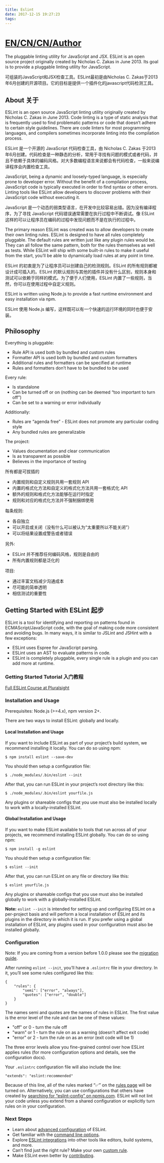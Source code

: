 ```yaml
---
title: Eslint
date: 2017-12-15 19:27:23
tags:
---
```


# [EN/](https://eslint.org/)[CN/](https://cn.eslint.org/)[CN/](http://eslint.cn/)[Author](https://www.nczonline.net/)

The pluggable linting utility for JavaScript and JSX. ESLint is an open source project originally created by Nicholas C. Zakas in June 2013. Its goal is to provide a pluggable linting utility for JavaScript.

可组装的JavaScript和JSX检查工具。ESLint最初是由Nicholas C. Zakas于2013年6月创建的开源项目。它的目标是提供一个插件化的javascript代码检测工具。

## About 关于

ESLint is an open source JavaScript linting utility originally created by Nicholas C. Zakas in June 2013. Code linting is a type of static analysis that is frequently used to find problematic patterns or code that doesn’t adhere to certain style guidelines. There are code linters for most programming languages, and compilers sometimes incorporate linting into the compilation process.

ESLint 是一个开源的 JavaScript 代码检查工具，由 Nicholas C. Zakas 于2013年6月创建。代码检查是一种静态的分析，常用于寻找有问题的模式或者代码，并且不依赖于具体的编码风格。对大多数编程语言来说都会有代码检查，一般来说编译程序会内置检查工具。

JavaScript, being a dynamic and loosely-typed language, is especially prone to developer error. Without the benefit of a compilation process, JavaScript code is typically executed in order to find syntax or other errors. Linting tools like ESLint allow developers to discover problems with their JavaScript code without executing it.

JavaScript 是一个动态的弱类型语言，在开发中比较容易出错。因为没有编译程序，为了寻找 JavaScript 代码错误通常需要在执行过程中不断调试。像 ESLint 这样的可以让程序员在编码的过程中发现问题而不是在执行的过程中。

The primary reason ESLint was created was to allow developers to create their own linting rules. ESLint is designed to have all rules completely pluggable. The default rules are written just like any plugin rules would be. They can all follow the same pattern, both for the rules themselves as well as tests. While ESLint will ship with some built-in rules to make it useful from the start, you’ll be able to dynamically load rules at any point in time.

ESLint 的初衷是为了让程序员可以创建自己的检测规则。ESLint 的所有规则都被设计成可插入的。ESLint 的默认规则与其他的插件并没有什么区别，规则本身和测试可以依赖于同样的模式。为了便于人们使用，ESLint 内置了一些规则，当然，你可以在使用过程中自定义规则。

ESLint is written using Node.js to provide a fast runtime environment and easy installation via npm.

ESLint 使用 Node.js 编写，这样既可以有一个快速的运行环境的同时也便于安装。

## Philosophy

Everything is pluggable:

- Rule API is used both by bundled and custom rules
- Formatter API is used both by bundled and custom formatters
- Additional rules and formatters can be specified at runtime
- Rules and formatters don’t have to be bundled to be used

Every rule:

- Is standalone
- Can be turned off or on (nothing can be deemed “too important to turn off”)
- Can be set to a warning or error individually

Additionally:

- Rules are “agenda free” - ESLint does not promote any particular coding style
- Any bundled rules are generalizable

The project:

- Values documentation and clear communication
- Is as transparent as possible
- Believes in the importance of testing

所有都是可拔插的

- 内置规则和自定义规则共用一套规则 API
- 内置的格式化方法和自定义的格式化方法共用一套格式化 API
- 额外的规则和格式化方法能够在运行时指定
- 规则和对应的格式化方法并不强制捆绑使用

每条规则:

- 各自独立
- 可以开启或关闭（没有什么可以被认为“太重要所以不能关闭”）
- 可以将结果设置成警告或者错误

另外:

- ESLint 并不推荐任何编码风格，规则是自由的
- 所有内置规则都是泛化的

项目:

- 通过丰富文档减少沟通成本
- 尽可能的简单透明
- 相信测试的重要性

## Getting Started with ESLint 起步

ESLint is a tool for identifying and reporting on patterns found in ECMAScript/JavaScript code, with the goal of making code more consistent and avoiding bugs. In many ways, it is similar to JSLint and JSHint with a few exceptions:

- ESLint uses Espree for JavaScript parsing.
- ESLint uses an AST to evaluate patterns in code.
- ESLint is completely pluggable, every single rule is a plugin and you can add more at runtime.

### Getting Started Tutorial 入门教程

[Full ESLint Course at Pluralsight](https://www.pluralsight.com/courses/eslint-better-code-quality?utm_source=eslint-dot-org&utm_medium=video&utm_campaign=authordemo)

### Installation and Usage

Prerequisites: Node.js (>=4.x), npm version 2+.

There are two ways to install ESLint: globally and locally.

#### Local Installation and Usage

If you want to include ESLint as part of your project’s build system, we recommend installing it locally. You can do so using npm:

```
$ npm install eslint --save-dev
```

You should then setup a configuration file:

```
$ ./node_modules/.bin/eslint --init
```

After that, you can run ESLint in your project’s root directory like this:

```
$ ./node_modules/.bin/eslint yourfile.js
```

Any plugins or shareable configs that you use must also be installed locally to work with a locally-installed ESLint.

#### Global Installation and Usage

If you want to make ESLint available to tools that run across all of your projects, we recommend installing ESLint globally. You can do so using npm:

```
$ npm install -g eslint
```

You should then setup a configuration file:

```
$ eslint --init
```

After that, you can run ESLint on any file or directory like this:

```
$ eslint yourfile.js
```

Any plugins or shareable configs that you use must also be installed globally to work with a globally-installed ESLint.

**Note:** `eslint --init` is intended for setting up and configuring ESLint on a per-project basis and will perform a local installation of ESLint and its plugins in the directory in which it is run. If you prefer using a global installation of ESLint, any plugins used in your configuration must also be installed globally.

### Configuration

Note: If you are coming from a version before 1.0.0 please see the [migration guide](https://eslint.org/docs/user-guide/migrating-to-1.0.0).

After running `eslint --init`, you’ll have a `.eslintrc` file in your directory. In it, you’ll see some rules configured like this:

```
{
    "rules": {
        "semi": ["error", "always"],
        "quotes": ["error", "double"]
    }
}
```

The names semi and quotes are the names of rules in ESLint. The first value is the error level of the rule and can be one of these values:

- "off" or 0 - turn the rule off
- "warn" or 1 - turn the rule on as a warning (doesn’t affect exit code)
- "error" or 2 - turn the rule on as an error (exit code will be 1)

The three error levels allow you fine-grained control over how ESLint applies rules (for more configuration options and details, see the configuration docs).

Your `.eslintrc` configuration file will also include the line:

```
"extends": "eslint:recommended"
```

Because of this line, all of the rules marked “✅” on the [rules page](https://eslint.org/docs/rules) will be turned on. Alternatively, you can use configurations that others have created by [searching for “eslint-config” on npmjs.com](https://www.npmjs.com/search?q=eslint-config). ESLint will not lint your code unless you extend from a shared configuration or explicitly turn rules on in your configuration.

### Next Steps

- Learn about [advanced configuration](https://eslint.org/docs/user-guide/configuring) of ESLint.
- Get familiar with the [command line options](https://eslint.org/docs/user-guide/command-line-interface).
- Explore [ESLint integrations](https://eslint.org/docs/user-guide/integrations) into other tools like editors, build systems, and more.
- Can’t find just the right rule? Make your own [custom rule](https://eslint.org/docs/developer-guide/working-with-rules).
- Make ESLint even better by [contributing](https://eslint.org/docs/developer-guide/contributing/README).


